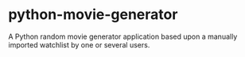 # python-movie-generator
A Python random movie generator application based upon a manually imported watchlist by one or several users.
